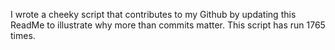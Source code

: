 I wrote a cheeky script that contributes to my Github by updating this ReadMe to illustrate why more than commits matter. This script has run 1765 times.